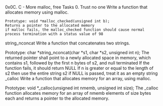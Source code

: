 0x0C. C - More malloc, free Tasks 0. Trust no one Write a function that allocates memory using malloc.

	Prototype: void *malloc_checked(unsigned int b);
	Returns a pointer to the allocated memory
	if malloc fails, the malloc_checked function should cause normal process termination with a status value of 98
string_nconcat Write a function that concatenates two strings.

 Prototype: char *string_nconcat(char *s1, char *s2, unsigned int n);
 The returned pointer shall point to a newly allocated space in memory, which contains s1, followed by the first n bytes of s2, and null terminated
 If the function fails, it should return NULL
 If n is greater or equal to the length of s2 then use the entire string s2
 if NULL is passed, treat it as an empty string
_calloc Write a function that allocates memory for an array, using malloc.

 Prototype: void *_calloc(unsigned int nmemb, unsigned int size);
 The _calloc function allocates memory for an array of nmemb elements of size bytes each and returns a pointer to the allocated memory.


